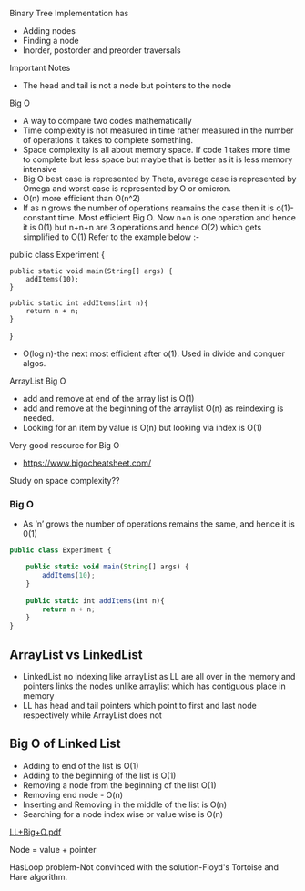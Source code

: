 

Binary Tree Implementation has
- Adding nodes
- Finding a node
- Inorder, postorder and preorder traversals

Important Notes
- The head and tail is not a node but pointers to the node

Big O
- A way to compare two codes mathematically
- Time complexity is not measured in time rather measured in the number of operations it takes to complete something.
- Space complexity is all about memory space. If code 1 takes more time to complete but less space but maybe that is better as it is less memory intensive
- Big O best case is represented by Theta, average case is represented by Omega and worst case is represented by O or omicron.
- O(n) more efficient than O(n^2)
- If as n grows the number of operations reamains the case then it is o(1)-constant time. Most efficient Big O. Now n+n is one operation and hence it is 0(1) but n+n+n are 3 operations and hence O(2) which gets simplified to O(1) Refer to the example below :-

public class Experiment {

    public static void main(String[] args) {
        addItems(10);
    }
    
    public static int addItems(int n){
        return n + n;
    }
}

- O(log n)-the next most efficient after o(1). Used in divide and conquer algos.

ArrayList Big O
- add and remove at end of the array list is O(1)
- add and remove at the beginning of the arraylist O(n) as reindexing is needed.
- Looking for an item by value is O(n) but looking via index is O(1)

Very good resource for Big O
- https://www.bigocheatsheet.com/

Study on space complexity??

### Big O

- As ‘n’ grows the number of operations remains the same, and hence it is 0(1)

```jsx
public class Experiment {

    public static void main(String[] args) {
        addItems(10);
    }
    
    public static int addItems(int n){
        return n + n;
    }
}

```

## ArrayList vs LinkedList

- LinkedList no indexing like arrayList as LL are all over in the memory and pointers links the nodes unlike arraylist which has contiguous place in memory
- LL has head and tail pointers which point to first and last node respectively while ArrayList does not

## Big O of Linked List

- Adding to end of the list is O(1)
- Adding to the beginning of the list is O(1)
- Removing a node from the beginning of the list O(1)
- Removing end node - O(n)
- Inserting and Removing in the middle of the list is O(n)
- Searching for a node index wise or value wise is O(n)

[LL+Big+O.pdf](https://prod-files-secure.s3.us-west-2.amazonaws.com/80a6b46e-3c37-495b-a38f-8fd7c97e0f4f/b89fc86c-68f6-4c14-bf17-bd1ccdf52e7c/LLBigO.pdf)

Node = value + pointer

HasLoop problem-Not convinced with the solution-Floyd's Tortoise and Hare algorithm.



